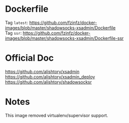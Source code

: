 # Dockerfile
Tag `latest`: https://github.com/fzinfz/docker-images/blob/master/shadowsocks-xsadmin/Dockerfile  
Tag `ssr`: https://github.com/fzinfz/docker-images/blob/master/shadowsocks-xsadmin/Dockerfile-ssr

# Official Doc
https://github.com/alishtory/xsadmin  
https://github.com/alishtory/xsadmin_deploy
https://github.com/alishtory/shadowsocksr

# Notes
This image removed virtualenv/supervisor support.
